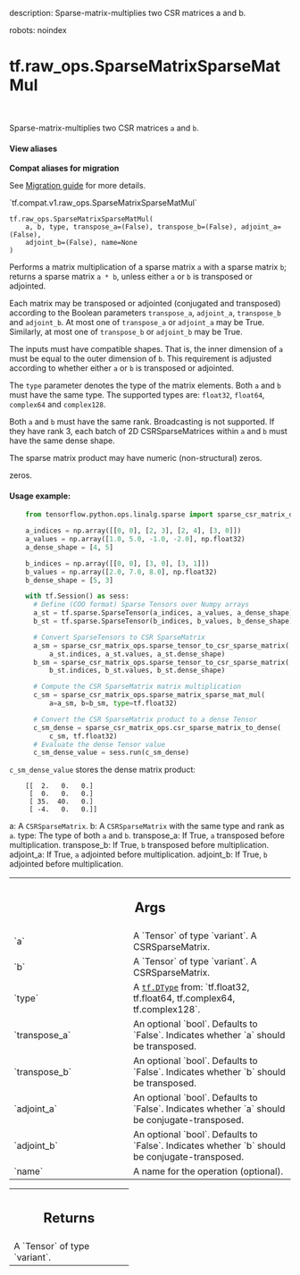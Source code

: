 description: Sparse-matrix-multiplies two CSR matrices a and b.

robots: noindex

# tf.raw_ops.SparseMatrixSparseMatMul

<!-- Insert buttons and diff -->

<table class="tfo-notebook-buttons tfo-api nocontent" align="left">

</table>



Sparse-matrix-multiplies two CSR matrices `a` and `b`.

<section class="expandable">
  <h4 class="showalways">View aliases</h4>
  <p>
<b>Compat aliases for migration</b>
<p>See
<a href="https://www.tensorflow.org/guide/migrate">Migration guide</a> for
more details.</p>
<p>`tf.compat.v1.raw_ops.SparseMatrixSparseMatMul`</p>
</p>
</section>

<pre class="devsite-click-to-copy prettyprint lang-py tfo-signature-link">
<code>tf.raw_ops.SparseMatrixSparseMatMul(
    a, b, type, transpose_a=(False), transpose_b=(False), adjoint_a=(False),
    adjoint_b=(False), name=None
)
</code></pre>



<!-- Placeholder for "Used in" -->

Performs a matrix multiplication of a sparse matrix `a` with a sparse matrix
`b`; returns a sparse matrix `a * b`, unless either `a` or `b` is transposed or
adjointed.

Each matrix may be transposed or adjointed (conjugated and transposed)
according to the Boolean parameters `transpose_a`, `adjoint_a`, `transpose_b`
and `adjoint_b`. At most one of `transpose_a` or `adjoint_a` may be True.
Similarly, at most one of `transpose_b` or `adjoint_b` may be True.

The inputs must have compatible shapes. That is, the inner dimension of `a`
must be equal to the outer dimension of `b`. This requirement is adjusted
according to whether either `a` or `b` is transposed or adjointed.

The `type` parameter denotes the type of the matrix elements. Both `a` and `b`
must have the same type. The supported types are: `float32`, `float64`,
`complex64` and `complex128`.

Both `a` and `b` must have the same rank. Broadcasting is not supported. If they
have rank 3, each batch of 2D CSRSparseMatrices within `a` and `b` must have the
same dense shape.

The sparse matrix product may have numeric (non-structural) zeros.

zeros.

#### Usage example:



```python
    from tensorflow.python.ops.linalg.sparse import sparse_csr_matrix_ops

    a_indices = np.array([[0, 0], [2, 3], [2, 4], [3, 0]])
    a_values = np.array([1.0, 5.0, -1.0, -2.0], np.float32)
    a_dense_shape = [4, 5]

    b_indices = np.array([[0, 0], [3, 0], [3, 1]])
    b_values = np.array([2.0, 7.0, 8.0], np.float32)
    b_dense_shape = [5, 3]

    with tf.Session() as sess:
      # Define (COO format) Sparse Tensors over Numpy arrays
      a_st = tf.sparse.SparseTensor(a_indices, a_values, a_dense_shape)
      b_st = tf.sparse.SparseTensor(b_indices, b_values, b_dense_shape)

      # Convert SparseTensors to CSR SparseMatrix
      a_sm = sparse_csr_matrix_ops.sparse_tensor_to_csr_sparse_matrix(
          a_st.indices, a_st.values, a_st.dense_shape)
      b_sm = sparse_csr_matrix_ops.sparse_tensor_to_csr_sparse_matrix(
          b_st.indices, b_st.values, b_st.dense_shape)

      # Compute the CSR SparseMatrix matrix multiplication
      c_sm = sparse_csr_matrix_ops.sparse_matrix_sparse_mat_mul(
          a=a_sm, b=b_sm, type=tf.float32)

      # Convert the CSR SparseMatrix product to a dense Tensor
      c_sm_dense = sparse_csr_matrix_ops.csr_sparse_matrix_to_dense(
          c_sm, tf.float32)
      # Evaluate the dense Tensor value
      c_sm_dense_value = sess.run(c_sm_dense)
```

`c_sm_dense_value` stores the dense matrix product:

```
    [[  2.   0.   0.]
     [  0.   0.   0.]
     [ 35.  40.   0.]
     [ -4.   0.   0.]]
```

a: A `CSRSparseMatrix`.
b: A `CSRSparseMatrix` with the same type and rank as `a`.
type: The type of both `a` and `b`.
transpose_a: If True, `a` transposed before multiplication.
transpose_b: If True, `b` transposed before multiplication.
adjoint_a: If True, `a` adjointed before multiplication.
adjoint_b: If True, `b` adjointed before multiplication.

<!-- Tabular view -->
 <table class="responsive fixed orange">
<colgroup><col width="214px"><col></colgroup>
<tr><th colspan="2"><h2 class="add-link">Args</h2></th></tr>

<tr>
<td>
`a`
</td>
<td>
A `Tensor` of type `variant`. A CSRSparseMatrix.
</td>
</tr><tr>
<td>
`b`
</td>
<td>
A `Tensor` of type `variant`. A CSRSparseMatrix.
</td>
</tr><tr>
<td>
`type`
</td>
<td>
A <a href="../../tf/dtypes/DType.md"><code>tf.DType</code></a> from: `tf.float32, tf.float64, tf.complex64, tf.complex128`.
</td>
</tr><tr>
<td>
`transpose_a`
</td>
<td>
An optional `bool`. Defaults to `False`.
Indicates whether `a` should be transposed.
</td>
</tr><tr>
<td>
`transpose_b`
</td>
<td>
An optional `bool`. Defaults to `False`.
Indicates whether `b` should be transposed.
</td>
</tr><tr>
<td>
`adjoint_a`
</td>
<td>
An optional `bool`. Defaults to `False`.
Indicates whether `a` should be conjugate-transposed.
</td>
</tr><tr>
<td>
`adjoint_b`
</td>
<td>
An optional `bool`. Defaults to `False`.
Indicates whether `b` should be conjugate-transposed.
</td>
</tr><tr>
<td>
`name`
</td>
<td>
A name for the operation (optional).
</td>
</tr>
</table>



<!-- Tabular view -->
 <table class="responsive fixed orange">
<colgroup><col width="214px"><col></colgroup>
<tr><th colspan="2"><h2 class="add-link">Returns</h2></th></tr>
<tr class="alt">
<td colspan="2">
A `Tensor` of type `variant`.
</td>
</tr>

</table>


